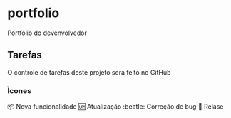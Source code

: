 # portfolio
Portfolio do devenvolvedor

## Tarefas
O controle de  tarefas deste projeto sera feito no GitHub

### Ìcones
:package: Nova funcionalidade
:up: Atualização
:beatle: Correção de bug
:checkered_flag: Relase